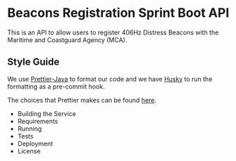 # Beacons Registration Sprint Boot API
This is an API to allow users to register 406Hz Distress Beacons with the Maritime and Coastguard Agency (MCA).


## Style Guide
We use [Prettier-Java](https://github.com/jhipster/prettier-java/tree/c1f867092f74ebfdf68ccb843f8186c943bfdeca) to format our code and we have [Husky](https://typicode.github.io/husky/#/) to run the formatting as a pre-commit hook.

The choices that Prettier makes can be found [here](https://prettier.io/docs/en/rationale.html). 



- Building the Service
- Requirements
- Running
- Tests
- Deployment
- License